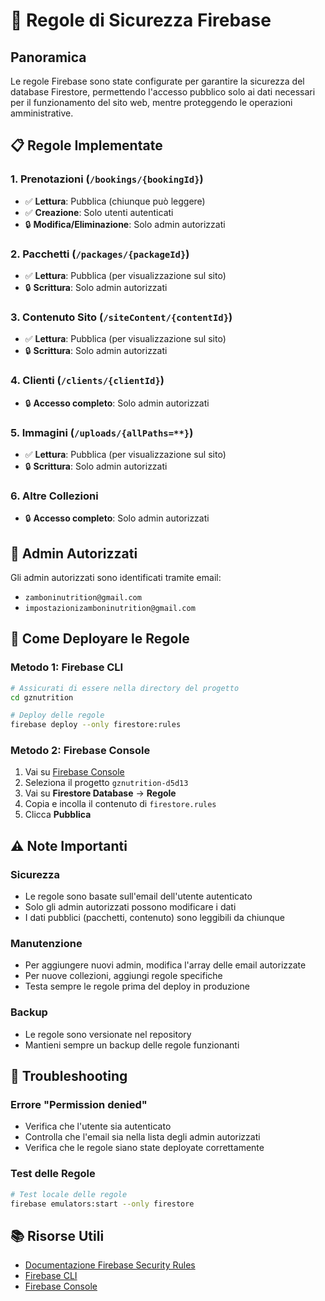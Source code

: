 # 🔐 Regole di Sicurezza Firebase

## Panoramica
Le regole Firebase sono state configurate per garantire la sicurezza del database Firestore, permettendo l'accesso pubblico solo ai dati necessari per il funzionamento del sito web, mentre proteggendo le operazioni amministrative.

## 📋 Regole Implementate

### 1. **Prenotazioni (`/bookings/{bookingId}`)**
- ✅ **Lettura**: Pubblica (chiunque può leggere)
- ✅ **Creazione**: Solo utenti autenticati
- 🔒 **Modifica/Eliminazione**: Solo admin autorizzati

### 2. **Pacchetti (`/packages/{packageId}`)**
- ✅ **Lettura**: Pubblica (per visualizzazione sul sito)
- 🔒 **Scrittura**: Solo admin autorizzati

### 3. **Contenuto Sito (`/siteContent/{contentId}`)**
- ✅ **Lettura**: Pubblica (per visualizzazione sul sito)
- 🔒 **Scrittura**: Solo admin autorizzati

### 4. **Clienti (`/clients/{clientId}`)**
- 🔒 **Accesso completo**: Solo admin autorizzati

### 5. **Immagini (`/uploads/{allPaths=**}`)**
- ✅ **Lettura**: Pubblica (per visualizzazione sul sito)
- 🔒 **Scrittura**: Solo admin autorizzati

### 6. **Altre Collezioni**
- 🔒 **Accesso completo**: Solo admin autorizzati

## 👥 Admin Autorizzati

Gli admin autorizzati sono identificati tramite email:
- `zamboninutrition@gmail.com`
- `impostazionizamboninutrition@gmail.com`

## 🚀 Come Deployare le Regole

### Metodo 1: Firebase CLI
```bash
# Assicurati di essere nella directory del progetto
cd gznutrition

# Deploy delle regole
firebase deploy --only firestore:rules
```

### Metodo 2: Firebase Console
1. Vai su [Firebase Console](https://console.firebase.google.com)
2. Seleziona il progetto `gznutrition-d5d13`
3. Vai su **Firestore Database** → **Regole**
4. Copia e incolla il contenuto di `firestore.rules`
5. Clicca **Pubblica**

## ⚠️ Note Importanti

### Sicurezza
- Le regole sono basate sull'email dell'utente autenticato
- Solo gli admin autorizzati possono modificare i dati
- I dati pubblici (pacchetti, contenuto) sono leggibili da chiunque

### Manutenzione
- Per aggiungere nuovi admin, modifica l'array delle email autorizzate
- Per nuove collezioni, aggiungi regole specifiche
- Testa sempre le regole prima del deploy in produzione

### Backup
- Le regole sono versionate nel repository
- Mantieni sempre un backup delle regole funzionanti

## 🔧 Troubleshooting

### Errore "Permission denied"
- Verifica che l'utente sia autenticato
- Controlla che l'email sia nella lista degli admin autorizzati
- Verifica che le regole siano state deployate correttamente

### Test delle Regole
```bash
# Test locale delle regole
firebase emulators:start --only firestore
```

## 📚 Risorse Utili
- [Documentazione Firebase Security Rules](https://firebase.google.com/docs/firestore/security/get-started)
- [Firebase CLI](https://firebase.google.com/docs/cli)
- [Firebase Console](https://console.firebase.google.com)
